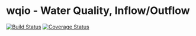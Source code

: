 # wqio - Water Quality, Inflow/Outflow
[![Build Status](https://travis-ci.org/Geosyntec/wqio.svg?branch=master)](https://travis-ci.org/Geosyntec/wqio)
[![Coverage Status](https://coveralls.io/repos/Geosyntec/wqio/badge.svg?branch=master)](https://coveralls.io/r/Geosyntec/wqio?branch=master)
